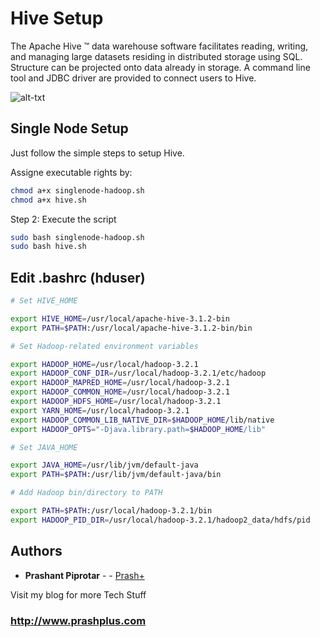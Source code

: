 # Hive Setup

The Apache Hive ™ data warehouse software facilitates reading, writing, and managing large datasets residing in distributed storage using SQL. Structure can be projected onto data already in storage. A command line tool and JDBC driver are provided to connect users to Hive.

![alt-txt](https://hive.apache.org/images/hive_logo_medium.jpg)

## Single Node Setup

Just follow the simple steps to setup Hive.

Assigne executable rights by:

```bash
chmod a+x singlenode-hadoop.sh
chmod a+x hive.sh
```

Step 2: Execute the script

```bash
sudo bash singlenode-hadoop.sh
sudo bash hive.sh
```

## Edit .bashrc (hduser)

```bash
# Set HIVE_HOME

export HIVE_HOME=/usr/local/apache-hive-3.1.2-bin
export PATH=$PATH:/usr/local/apache-hive-3.1.2-bin/bin

# Set Hadoop-related environment variables

export HADOOP_HOME=/usr/local/hadoop-3.2.1
export HADOOP_CONF_DIR=/usr/local/hadoop-3.2.1/etc/hadoop
export HADOOP_MAPRED_HOME=/usr/local/hadoop-3.2.1
export HADOOP_COMMON_HOME=/usr/local/hadoop-3.2.1
export HADOOP_HDFS_HOME=/usr/local/hadoop-3.2.1
export YARN_HOME=/usr/local/hadoop-3.2.1
export HADOOP_COMMON_LIB_NATIVE_DIR=$HADOOP_HOME/lib/native
export HADOOP_OPTS="-Djava.library.path=$HADOOP_HOME/lib"

# Set JAVA_HOME

export JAVA_HOME=/usr/lib/jvm/default-java
export PATH=$PATH:/usr/lib/jvm/default-java/bin

# Add Hadoop bin/directory to PATH

export PATH=$PATH:/usr/local/hadoop-3.2.1/bin
export HADOOP_PID_DIR=/usr/local/hadoop-3.2.1/hadoop2_data/hdfs/pid
```

## Authors

* **Prashant Piprotar** - - [Prash+](https://github.com/prashplus)

Visit my blog for more Tech Stuff
### http://www.prashplus.com